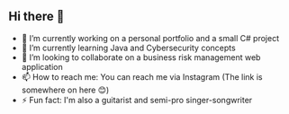 ## Hi there 👋

<!--
**FluffyDaddy321/FluffyDaddy321** is a ✨ _special_ ✨ repository because its `README.md` (this file) appears on your GitHub profile.

Here are some ideas to get you started:-->

- 🔭 I’m currently working on a personal portfolio and a small C# project
- 🌱 I’m currently learning Java and Cybersecurity concepts 
- 👯 I’m looking to collaborate on a business risk management web application
- 📫 How to reach me: You can reach me via Instagram (The link is somewhere on here 😊)
- ⚡ Fun fact: I'm also a guitarist and semi-pro singer-songwriter

